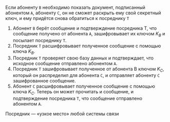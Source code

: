 Если абоненту ```B``` необходимо показать документ, подписанный абонентом ```А```, абоненту ```С```, он не сможет раскрыть ему свой секретный ключ, и ему придётся снова обратиться к посреднику ```Т```

1. Абонент ```В``` берёт сообщение и подтверждение посредника Т, что сообщение получено от абонента ```А```, зашифровывает их ключом $K_B$ и посылает посреднику ```Т```.
2. Посредник ```T``` расшифровывает полученное сообщение с помощью ключа $K_B$.
3. Посредник ```T``` проверяет свою базу данных и подтверждает, что исходное сообщение отправлено абонентом ```А```.
4. Посредник ```T``` зашифровывает полученное от абонента В ключом $K_C$, который он распределил для абонента ```С```, и отправляет абоненту ```С``` зашифрованное сообщение.
5. Абонент ```С``` расшифровывает полученное сообщение с помощью ключа $K_C$. Теперь он может прочитать и сообщение, и подтверждение посредника ```Т```, что сообщение отправлено абонентом ```А```.

Посредник — «узкое место» любой системы связи